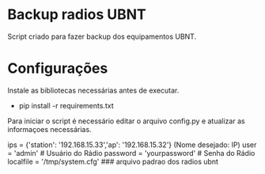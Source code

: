 # Backup radios UBNT 
Script criado para fazer backup dos equipamentos UBNT.

# Configurações

Instale as bibliotecas necessárias antes de executar. 

* pip install -r requirements.txt

Para iniciar o script é necessário editar o arquivo config.py e atualizar as informaçoes necessárias.

ips = {'station': '192.168.15.33','ap': '192.168.15.32'} (Nome desejado: IP)
user = 'admin'		# Usuário do Rádio
password = 'yourpassword'			# Senha do Rádio
localfile = '/tmp/system.cfg' ### arquivo padrao dos radios ubnt
